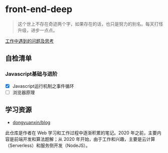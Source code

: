 # front-end-deep

> 这个世上不存在奇迹两个字，如果存在的话，也只是努力的别名。每天打怪升级，进步一点点。

[工作中遇到的问题及思考](https://github.com/weiTimes/front-end-deep/question.md)

## 自检清单

### Javascript基础与进阶

- [x] Javascript运行机制之事件循环
- [ ] 浏览器原理

## 学习资源

* [dongyuanxin/blog](https://github.com/dongyuanxin/blog)

此仓库是作者在 Web 学习和工作过程中逐渐积累的笔记。2020 年之前，主要内容是前端开发和算法题解；从 2020 年开始，由于工作和兴趣，主要是云计算（Serverless）和服务侧开发（NodeJS）。
